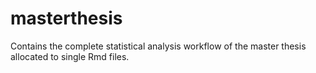 # masterthesis
Contains the complete statistical analysis workflow of the master thesis allocated to single Rmd files.
